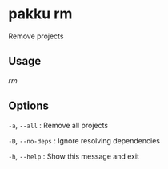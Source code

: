 # pakku rm

Remove projects

## Usage

<snippet id="snippet-cmd">
    <var name="cmd">rm</var>
    <var name="help"></var>
    <include from="_template_cmd.md" element-id="template-cmd"/>
</snippet>

## Options

<snippet id="snippet-options">

`-a`, `--all`
: Remove all projects

`-D`, `--no-deps`
: Ignore resolving dependencies

`-h`, `--help`
: Show this message and exit

</snippet>

